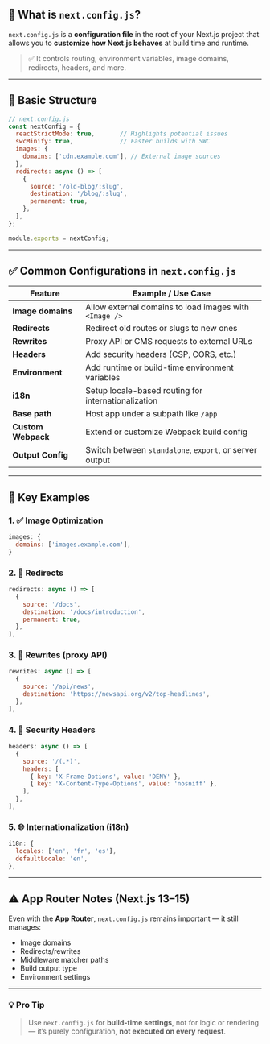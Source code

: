 ## 📌 **What is `next.config.js`?**

`next.config.js` is a **configuration file** in the root of your Next.js project that allows you to **customize how Next.js behaves** at build time and runtime.

> ✅ It controls routing, environment variables, image domains, redirects, headers, and more.

---

## 🔧 **Basic Structure**

```js
// next.config.js
const nextConfig = {
  reactStrictMode: true,       // Highlights potential issues
  swcMinify: true,             // Faster builds with SWC
  images: {
    domains: ['cdn.example.com'], // External image sources
  },
  redirects: async () => [
    {
      source: '/old-blog/:slug',
      destination: '/blog/:slug',
      permanent: true,
    },
  ],
};

module.exports = nextConfig;
```

---

## ✅ **Common Configurations in `next.config.js`**

| Feature            | Example / Use Case                                      |
| ------------------ | ------------------------------------------------------- |
| **Image domains**  | Allow external domains to load images with `<Image />`  |
| **Redirects**      | Redirect old routes or slugs to new ones                |
| **Rewrites**       | Proxy API or CMS requests to external URLs              |
| **Headers**        | Add security headers (CSP, CORS, etc.)                  |
| **Environment**    | Add runtime or build-time environment variables         |
| **i18n**           | Setup locale-based routing for internationalization     |
| **Base path**      | Host app under a subpath like `/app`                    |
| **Custom Webpack** | Extend or customize Webpack build config                |
| **Output Config**  | Switch between `standalone`, `export`, or server output |

---

## 🧠 **Key Examples**

### 1. ✅ **Image Optimization**

```js
images: {
  domains: ['images.example.com'],
}
```

### 2. 🔁 **Redirects**

```js
redirects: async () => [
  {
    source: '/docs',
    destination: '/docs/introduction',
    permanent: true,
  },
],
```

### 3. 🔁 **Rewrites (proxy API)**

```js
rewrites: async () => [
  {
    source: '/api/news',
    destination: 'https://newsapi.org/v2/top-headlines',
  },
],
```

### 4. 🔐 **Security Headers**

```js
headers: async () => [
  {
    source: '/(.*)',
    headers: [
      { key: 'X-Frame-Options', value: 'DENY' },
      { key: 'X-Content-Type-Options', value: 'nosniff' },
    ],
  },
],
```

### 5. 🌐 **Internationalization (i18n)**

```js
i18n: {
  locales: ['en', 'fr', 'es'],
  defaultLocale: 'en',
},
```

---

## ⚠️ **App Router Notes (Next.js 13–15)**

Even with the **App Router**, `next.config.js` remains important — it still manages:

* Image domains
* Redirects/rewrites
* Middleware matcher paths
* Build output type
* Environment settings

---

### 💡 Pro Tip

> Use `next.config.js` for **build-time settings**, not for logic or rendering — it’s purely configuration, **not executed on every request**.